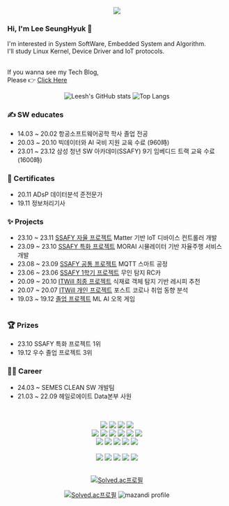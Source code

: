 <div align= "center">
<img src="https://capsule-render.vercel.app/api?type=rect&color=0:eeb5e1,100:eff0a3&height=120&text=SeungHuyk's%20Github&animation=scaleIn&fontColor=b795af&fontSize=40" />
</div>

</div>       
<h3> Hi, I'm Lee SeungHyuk 👋</h3>

I'm interested in System SoftWare, Embedded System and Algorithm.<br>
I'll study Linux Kernel, Device Driver and IoT protocols.<br><br>

If you wanna see my Tech Blog,<br>
Please 👉 [Click Here](https://lsh-story.tistory.com)
<div align= "center">

![Leesh's GitHub stats](https://github-readme-stats.vercel.app/api?username=leeseunghyuk0228&show_icons=true&theme=calm_pink )
![Top Langs](https://github-readme-stats.vercel.app/api/top-langs/?username=leeseunghyuk0228&theme=calm_pink )
</div>


### ✍ SW educates 
- 14.03 ~ 20.02 항공소프트웨어공학 학사 졸업 전공<br>
- 20.03 ~ 20.10 빅데이터와 AI 국비 지원 교육 수료 (960時)<br>
- 23.01 ~ 23.12 삼성 청년 SW 아카데미(SSAFY) 9기 임베디드 트랙 교육 수료 (1600時)<br>


### 💮 Certificates 
- 20.11 ADsP 데이터분석 준전문가<br>
- 19.11 정보처리기사<br>


### ✨ Projects
- 23.10 ~ 23.11 [SSAFY 자율 프로젝트](https://storm-fear-a9f.notion.site/MATTOPIA-211a17108bf740549269cec3b46a38c7?pvs=4) Matter 기반 IoT 디바이스 컨트롤러 개발 <br>
- 23.09 ~ 23.10 [SSAFY 특화 프로젝트](https://storm-fear-a9f.notion.site/68c61a8a811940989c3c5e787f96e715?pvs=4) MORAI 시뮬레이터 기반 자율주행 서비스 개발 <br>
- 23.08 ~ 23.09 [SSAFY 공통 프로젝트](https://storm-fear-a9f.notion.site/33292513531c49588f0938d6c4ab2aaf?pvs=4) MQTT 스마트 공정 <br>
- 23.06 ~ 23.06 [SSAFY 1학기 프로젝트](https://github.com/leeseunghyuk0228/RCcar) 무인 탐지 RC카 <br>
- 20.09 ~ 20.10 [ITWill 최종 프로젝트](https://storm-fear-a9f.notion.site/7a515c757827444b8df53a4fb46741e5?pvs=4) 식재료 객체 탐지 기반 레시피 추천<br>
- 20.07 ~ 20.07 [ITWill 개인 프로젝트](https://github.com/leeseunghyuk0228/Apriori_Corona) 포스트 코로나 취업 동향 분석
- 19.03 ~ 19.12 [졸업 프로젝트](https://storm-fear-a9f.notion.site/ddc5e4c1056c4faba39eff48c8fbffd8?pvs=4) ML AI 오목 게임<br><br>


### 🏆 Prizes <br>
- 23.10 SSAFY 특화 프로젝트 1위<br>
- 19.12 우수 졸업 프로젝트 3위<br>


### 🧑‍💻 Career <br>
- 24.03 ~       SEMES CLEAN SW 개발팀
- 21.03 ~ 22.09 헤일로에이트 Data본부 사원


<div align="center">
<br>
<br>
<img src="https://img.shields.io/badge/arduino-00878F?style=flat-square&logo=arduino&logoColor=white"/>
<img src="https://img.shields.io/badge/espressif-E7352C?style=flat-square&logo=espressif&logoColor=white"/>
<img src="https://img.shields.io/badge/raspberrypi-A22846?style=flat-square&logo=raspberrypi&logoColor=white"/>
<img src="https://img.shields.io/badge/STM-03234B?style=flat-square&logo=stmicroelectronics&logoColor=white"/>
<br>

<img src="https://img.shields.io/badge/C-A8B9CC?style=flat-square&logo=C&logoColor=white"/>
<img src="https://img.shields.io/badge/C++-00599C?style=flat-square&logo=C%2B%2B&logoColor=white"/>
<img src="https://img.shields.io/badge/Python-3776AB?style=flat-square&logo=Python&logoColor=white"/>
<img src="https://img.shields.io/badge/ubuntu-E95420?style=flat-square&logo=ubuntu&logoColor=white"/>
<img src="https://img.shields.io/badge/mqtt-660066?style=flat-square&logo=mqtt&logoColor=white"/>
<img src="https://img.shields.io/badge/matter-4B5562?style=flat-square&logo=matterdotjs&logoColor=white"/>
<br>

<img src="https://img.shields.io/badge/mysql-4479A1?style=flat-square&logo=mysql&logoColor=white"/>
<img src="https://img.shields.io/badge/opencv-5C3EE8?style=flat-square&logo=opencv&logoColor=white"/>
<img src="https://img.shields.io/badge/tensorflow-FF6F00?style=flat-square&logo=tensorflow&logoColor=white"/>
<img src="https://img.shields.io/badge/docker-2496ED?style=flat-square&logo=docker&logoColor=white"/>
<img src="https://img.shields.io/badge/ros-22314E?style=flat-square&logo=ros&logoColor=white"/>

<br>
<br>

<img src="https://img.shields.io/badge/notion-000000?style=flat-square&logo=notion&logoColor=white"/>
<img src="https://img.shields.io/badge/mattermost-000000?style=flat-square&logo=mattermost&logoColor=white"/>
<img src="https://img.shields.io/badge/jira-000000?style=flat-square&logo=jira&logoColor=white"/>
<img src="https://img.shields.io/badge/slack-000000?style=flat-square&logo=slack&logoColor=white"/>
<img src="https://img.shields.io/badge/gitlab-000000?style=flat-square&logo=gitlab&logoColor=white"/>

<br>
<br>


</div>
<div align="center">
    
<!--[![Gist Card](https://github-readme-stats.vercel.app/api/gist?id=2a98dae85b941b3f182fc82417da580c)](https://gist.github.com/leeseunghyuk0228/2a98dae85b941b3f182fc82417da580c/)-->
<!--[![Solved.ac프로필](http://mazassumnida.wtf/api/pastel/generate_badge?boj=sh2463)](https://solved.ac/sh2463)-->
[![Solved.ac프로필](http://mazassumnida.wtf/api/mini/generate_badge?boj=sh2463)](https://solved.ac/sh2463)
<br>

[![Solved.ac프로필](http://mazassumnida.wtf/api/v2/generate_badge?boj=sh2463)](https://solved.ac/sh2463)
![mazandi profile](http://mazandi.herokuapp.com/api?handle=sh2463&theme=dark)

</div>

